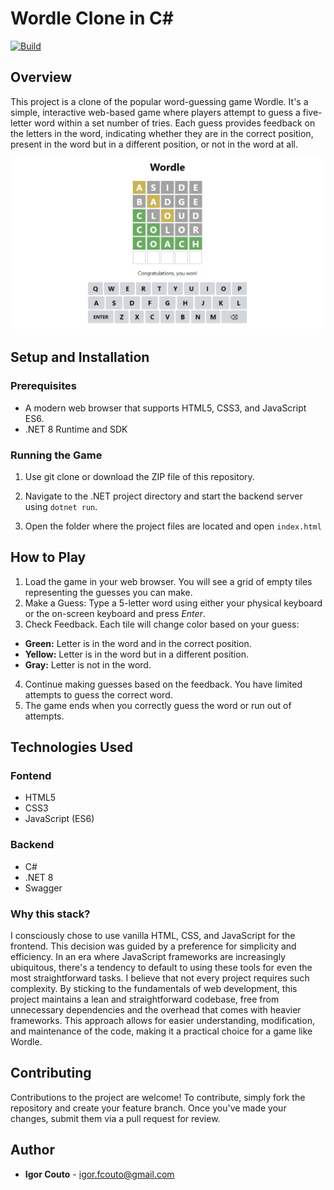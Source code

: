 # Wordle Clone in C#
[![Build](https://github.com/igor-couto/wordle-clone/actions/workflows/build.yml/badge.svg)](https://github.com/igor-couto/wordle-clone/actions/workflows/build.yml)

## Overview
This project is a clone of the popular word-guessing game Wordle. It's a simple, interactive web-based game where players attempt to guess a five-letter word within a set number of tries. Each guess provides feedback on the letters in the word, indicating whether they are in the correct position, present in the word but in a different position, or not in the word at all.

![](https://github.com/igor-couto/images/blob/main/wordle-clone/preview.png)

## Setup and Installation

### Prerequisites
- A modern web browser that supports HTML5, CSS3, and JavaScript ES6.
- .NET 8 Runtime and SDK

### Running the Game

1. Use git clone or download the ZIP file of this repository.

2. Navigate to the .NET project directory and start the backend server using `dotnet run`.

3. Open the folder where the project files are located and open `index.html`

## How to Play
1. Load the game in your web browser. You will see a grid of empty tiles representing the guesses you can make.
2. Make a Guess: Type a 5-letter word using either your physical keyboard or the on-screen keyboard and press _Enter_.
3. Check Feedback. Each tile will change color based on your guess:
- **Green:** Letter is in the word and in the correct position.
- **Yellow:** Letter is in the word but in a different position.
- **Gray:** Letter is not in the word.
4. Continue making guesses based on the feedback. You have limited attempts to guess the correct word.
5. The game ends when you correctly guess the word or run out of attempts.

## Technologies Used

### Fontend
- HTML5
- CSS3
- JavaScript (ES6)

### Backend
- C#
- .NET 8 
- Swagger

### Why this stack?
I consciously chose to use vanilla HTML, CSS, and JavaScript for the frontend. This decision was guided by a preference for simplicity and efficiency. In an era where JavaScript frameworks are increasingly ubiquitous, there's a tendency to default to using these tools for even the most straightforward tasks. I believe that not every project requires such complexity. By sticking to the fundamentals of web development, this project maintains a lean and straightforward codebase, free from unnecessary dependencies and the overhead that comes with heavier frameworks. This approach allows for easier understanding, modification, and maintenance of the code, making it a practical choice for a game like Wordle.
  
## Contributing
Contributions to the project are welcome! To contribute, simply fork the repository and create your feature branch. Once you've made your changes, submit them via a pull request for review.

## Author
* **Igor Couto** - [igor.fcouto@gmail.com](mailto:igor.fcouto@gmail.com)
